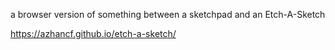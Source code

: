 a browser version of something between a sketchpad and an Etch-A-Sketch

https://azhancf.github.io/etch-a-sketch/
